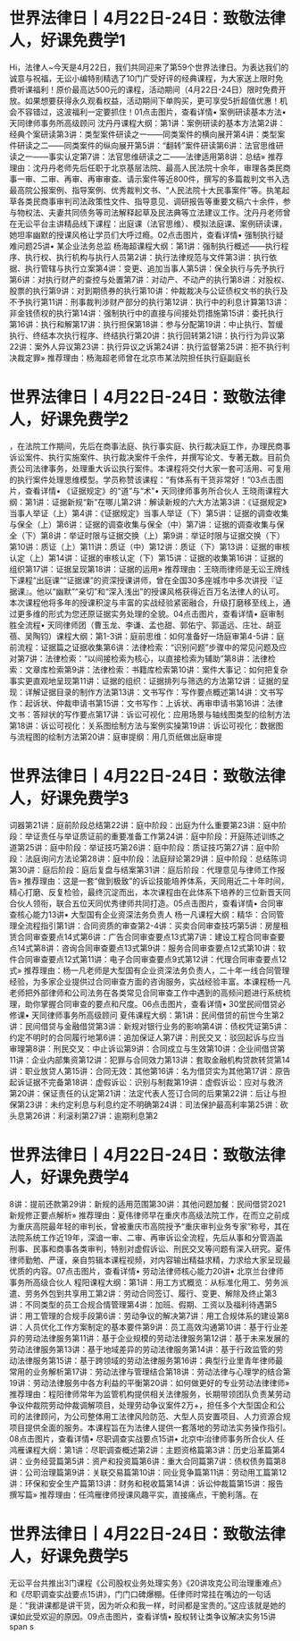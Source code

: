 # 世界法律日丨4月22日-24日：致敬法律人，好课免费学1

Hi，法律人~今天是4月22日，我们共同迎来了第59个世界法律日。为表达我们的诚意与祝福，无讼小编特别精选了10门广受好评的经典课程，为大家送上限时免费听课福利！原价最高达500元的课程，活动期间（4月22日-24日）限时免费开放。如果想要获得永久观看权益，活动期间下单购买，更可享受5折超值优惠！机会不容错过，这波福利一定要抓住！01点击图片，查看详情• 案例研读基本方法• 天同律师事务所高级顾问  沈丹丹课程大纲：第1讲：案例研读的基本方法第2讲：经典个案研读第3讲：类型案件研读之一——同类案件的横向展开第4讲：类型案件研读之二——同类案件的纵向展开第5讲：“翻转”案件研读第6讲：法官思维研读之一——事实认定第7讲：法官思维研读之二——法律适用第8讲：总结» 推荐理由：沈丹丹老师先后任职于北京基层法院、最高人民法院十余年，审理各类民商事一审、二审、再审、再审审查、请示案件等近800件，撰写的多篇裁判文书入选最高院公报案例、指导案例、优秀裁判文书、“人民法院十大民事案件”等。执笔起草各类民商事审判司法政策性文件、指导意见、调研报告等重要文稿六十余件，参与物权法、夫妻共同债务等司法解释起草及民法典等立法建议工作。沈丹丹老师曾在无讼平台主讲精品线下课程：出庭课（法官思维）、模拟法庭课、案例研读课，她坦率幽默的授课风格让学员们大呼过瘾。02点击图片，查看详情• 强制执行疑难问题25讲• 某企业法务总监  杨海超课程大纲：第1讲：强制执行概述——执行程序、执行权、执行机构与执行人员第2讲：执行法律规范与文件第3讲：执行依据、执行管辖与执行立案第4讲：变更、追加当事人第5讲：保全执行与先予执行第6讲：对执行财产的查控与处置第7讲：对动产、不动产的执行第8讲：对股权、股票的执行第9讲：对到期债券的执行第10讲：仲裁裁决与公证债权文书的执行及不予执行第11讲：刑事裁判涉财产部分的执行第12讲：执行中的利息计算第13讲：非金钱债权的执行第14讲：强制执行中的直接与间接处罚措施第15讲：委托执行第16讲：执行和解第17讲：执行担保第18讲：参与分配第19讲：中止执行、暂缓执行、终结本次执行程序、终结执行第20讲：执行回转第21讲：执行行为异议第22讲：案外人异议第23讲：执行异议之诉第24讲：执行监督第25讲：拒不执行判决裁定罪» 推荐理由：杨海超老师曾在北京市某法院担任执行庭副庭长

# 世界法律日丨4月22日-24日：致敬法律人，好课免费学2

，在法院工作期间，先后在商事法庭、执行事实庭、执行裁决庭工作，办理民商事诉讼案件、执行实施案件、执行裁决案件千余件，并撰写论文、专著无数。目前负责公司法律事务，处理重大诉讼执行案件。本课程将交付大家一套可活用、可复用的执行案件处理思维模型。学员称赞该课程：“有体系有干货非常好！”03点击图片，查看详情• 《证据规定》的“道”与“术”• 天同律师事务所合伙人  王晓雨课程大纲：第1讲：证据新规“新”在哪儿第2讲：解读新规的六大方法第3讲：《证据规定》当事人举证（上）第4讲：《证据规定》当事人举证（下）第5讲：证据的调查收集与保全（上）第6讲：证据的调查收集与保全（中）第7讲：证据的调查收集与保全（下）第8讲：举证时限与证据交换（上）第9讲：举证时限与证据交换（下）第10讲：质证（上）第11讲：质证（中）第12讲：质证（下）第13讲：证据的审核认定（上）第14讲：证据的审核认定（下）第15讲：证据的收集第16讲：证据的组织第17讲：证据呈现第18讲：证据的运用» 推荐理由：王晓雨律师是无讼王牌线下课程“出庭课”“证据课”的资深授课讲师，曾在全国30多座城市中多次讲授『证据课』。他以“幽默”“亲切”和“深入浅出”的授课风格获得近百万名法律人的认可。本次课程他将多年的授课积淀与丰富的实战经验紧密融合，升级打磨移至线上，通过更多维的形式为您还原证据实务处理的全貌。04点击图片，查看详情• 庭审制胜全流程• 天同律师团（曹玉龙、李谦、孟也甜、郭佑宁、郭遥远、庄壮、胡亚蓓、吴陶钧）课程大纲：第1-3讲：庭前思维：如何准备好一场庭审第4-5讲：庭前流程：证据篇之证据收集第6讲：法律检索：“识别问题”步骤中的常见问题及应对第7讲：法律检索：“以间接检索为核心，以直接检索为辅助”第8讲：法律检索：文章库检索第9讲：法律检索：书籍库检索第10讲：案件大事记：如何把复杂事实更直观地呈现第11讲：证据的组织：证据排列与筛选的方法第12讲：证据的呈现：详解证据目录的制作方法第13讲：文书写作：写作要点概述第14讲：文书写作：起诉状、仲裁申请书第15讲：文书写作：上诉状、再审申请书第16讲：法律文书：答辩状的写作要点第17讲：诉讼可视化：应用场景与轴线图类型的绘制方法第18讲：诉讼可视化：关系图绘制方法与案例实操第19讲：诉讼可视化：数据图与流程图的绘制方法第20讲：庭审提纲：用几页纸做出庭审提

# 世界法律日丨4月22日-24日：致敬法律人，好课免费学3

词器第21讲：庭前阶段总结第22讲：庭中阶段：出庭为什么重要第23讲：庭中阶段：举证责任与举证质证前的重要准备工作第24讲：庭中阶段：开庭陈述训练之道第25讲：庭中阶段：举证技巧第26讲：庭中阶段：质证技巧第27讲：庭中阶段：法庭询问方法论第28讲：庭中阶段：法庭辩论第29讲：庭中阶段：总结陈词第30讲：庭后阶段：庭后复盘与结案第31讲：庭后阶段：代理意见与律师工作报告» 推荐理由：这是一套“做到极致”的诉讼技能培养体系，天同用近二十年时间，精心打磨、反复检验，最终沉淀而出，本次课程由在此体系下培养的三位新晋天同合伙人领衔，联合五位天同优秀律师共同打造。05点击图片，查看详情• 合同审查核心能力13讲• 大型国有企业资深法务负责人  杨一凡课程大纲：精华：合同管理全流程指引第1讲：合同资质的审查第2-4讲：买卖合同审查技巧第5讲：房屋租赁合同审查要点14式第6讲：广告合同审查要点13式第7讲：建设工程合同审查要点14式第8讲：咨询合同审查要点13式第9讲：服务合同审查要点12式第10讲：软件合同审查要点12式第11讲：电子合同审查要点9式第12讲：代理合同审查要点12式» 推荐理由：杨一凡老师是大型国有企业资深法务负责人，二十年一线合同管理经验，为多家企业提供过合同审查方面的咨询服务，实战经验丰富。本课程杨一凡老师把外部律师和公司法务在各类常见合同审查工作中遇到的高频问题进行系统梳理，助你掌握合同审查的要点和尺度。06点击图片，查看详情• 30堂民间借贷必修课• 天同律师事务所高级顾问  夏伟课程大纲：第1讲：民间借贷的前世今生第2讲：民间借贷与金融借贷第3讲：新规对银行业务的影响第4讲：债权凭证第5讲：约定不明时的合同履行地第6讲：追加保证人第7讲：刑民交叉：驳回起诉与应当审理第8讲：刑民交叉：中止诉讼第9讲：合同成立与生效第10讲：企业间借贷第11讲：企业内部集资第12讲：犯罪与合同效力第13讲：套取金融机构贷款转贷第14讲：职业放贷人第15讲：合同无效：其他第16讲：名为借贷实为其他第17讲：原告起诉证据不完备第18讲：虚假诉讼：识别与制裁第19讲：虚假诉讼：应对与救济第20讲：保证责任的认定第21讲：法定代表人签订合同的后果第22讲：后让与担保第23讲：未约定利息与利息约定不明确第24讲：司法保护最高利率第25讲：砍头息第26讲：利滚利第27讲：逾期利息第2

# 世界法律日丨4月22日-24日：致敬法律人，好课免费学4

8讲：提前还款第29讲：新规的适用范围第30讲：其他问题加餐：民间借贷2021新规修正要点解析» 推荐理由：夏伟律师早在重庆市高级法院工作，在而立之前成为重庆高院最年轻的审判长，曾被重庆市高院授予“重庆审判业务专家”称号，其在法院系统工作近19年，深谙一审、二审、再审诉讼全流程，先后从事和分管涵盖刑事、民事和商事各类审判，特别对虚假诉讼、刑民交叉等问题有深入研究。夏伟律师勤勉、严谨，亲自剪辑本课程视频，对内容输出精益求精，力求给大家呈现最优质的内容。07点击图片，查看详情• 劳动法律师核心能力20讲• 北京兰台律师事务所高级合伙人  程阳课程大纲：第1讲：用工方式概览：从标准化用工、劳务派遣、劳务外包到共享用工第2讲：劳动合同签订、履行、变更、解除及终止第3讲：不同类型的员工合规合情管理第4讲：加班、假期、工资以及福利待遇第5讲：用工管理的合规手段第6讲：劳动争议的解决第7讲：用工合规体系的建设第8讲：人员优化工作方案制定的基本要件第9讲：员工高效沟通第10讲：基于行业差异的劳动法律服务第11讲：基于企业规模的劳动法律服务第12讲：基于未来发展的劳动法律服务第13讲：基于地域差异的劳动法律服务第14讲：基于行政监管的劳动法律服务第15讲：基于跨领域的劳动法律服务第16讲：典型行业里青年律师最常用的业务解析第17讲：劳动法律与管理结合第18讲：劳动法律与心理学的结合第19讲：劳动法律服务中各方利益的平衡第20讲：如何做更好的专业劳动法律律师» 推荐理由：程阳律师常年为监管机构提供相关法律服务，长期带领团队负责某劳动争议仲裁院劳动仲裁调解项目，处理劳动争议案件2万+，担任多个大型国企和公司的法律顾问，为公司整体用工法律风险防范、大型人员安置项目、人力资源合规项目提供全面的服务。本课程旨在为法律人提供一套落地的劳动法实务操作指引。08点击图片，查看详情• 尽职调查实战要点15讲• 北京中治律师事务所合伙人  任鸿雁课程大纲：第1讲：尽职调查概述第2讲：主题资格篇第3讲：历史沿革篇第4讲：业务经营篇第5讲：资产和投资篇第6讲：重大合同篇第7讲：债权债务篇第8讲：公司治理篇第9讲：关联交易篇第10讲：同业竞争篇第11讲：劳动用工篇第12讲：环保和安全生产篇第13讲：财务和税收篇第14讲：诉讼仲裁篇第15讲：报告撰写篇» 推荐理由：任鸿雁律师授课风趣平实，直接痛点，干脆利落。在

# 世界法律日丨4月22日-24日：致敬法律人，好课免费学5

无讼平台共推出3门课程《公司股权业务处理实务》《20讲攻克公司治理重难点》和《尽职调查实战要点15讲》，门门口碑爆棚。任律师时常挂在嘴边的一句话是：“我讲课都是讲干货，因为听众和我一样，时间都是宝贵的。”这应该就是她的课如此受欢迎的原因。09点击图片，查看详情• 股权转让类争议解决实务15讲span s

